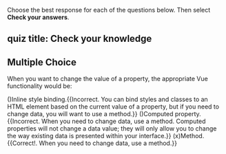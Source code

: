 Choose the best response for each of the questions below. Then select **Check your answers**.

## quiz title: Check your knowledge

## Multiple Choice
When you want to change the value of a property, the appropriate Vue functionality would be:

()Inline style binding.{{Incorrect. You can bind styles and classes to an HTML element based on the current value of a property, but if you need to change data, you will want to use a method.}}
()Computed property.{{Incorrect. When you need to change data, use a method. Computed properties will not change a data value; they will only allow you to change the way existing data is presented within your interface.}}
(x)Method.{{Correct!. When you need to change data, use a method.}}